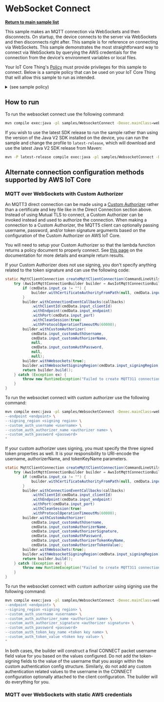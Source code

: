 # WebSocket Connect

[**Return to main sample list**](../README.md)

This sample makes an MQTT connection via WebSockets and then disconnects. On startup, the device connects to the server via WebSockets and then disconnects right after. This sample is for reference on connecting via WebSockets. This sample demonstrates the most straightforward way to connect via WebSockets by querying the AWS credentials for the connection from the device's environment variables or local files.

Your IoT Core Thing's [Policy](https://docs.aws.amazon.com/iot/latest/developerguide/iot-policies.html) must provide privileges for this sample to connect. Below is a sample policy that can be used on your IoT Core Thing that will allow this sample to run as intended.

<details>
<summary>(see sample policy)</summary>
<pre>
{
  "Version": "2012-10-17",
  "Statement": [
    {
      "Effect": "Allow",
      "Action": [
        "iot:Connect"
      ],
      "Resource": [
        "arn:aws:iot:<b>region</b>:<b>account</b>:client/test-*"
      ]
    }
  ]
}
</pre>

Replace with the following with the data from your AWS account:
* `<region>`: The AWS IoT Core region where you created your AWS IoT Core thing you wish to use with this sample. For example `us-east-1`.
* `<account>`: Your AWS IoT Core account ID. This is the set of numbers in the top right next to your AWS account name when using the AWS IoT Core website.

Note that in a real application, you may want to avoid the use of wildcards in your ClientID or use them selectively. Please follow best practices when working with AWS on production applications using the SDK. Also, for the purposes of this sample, please make sure your policy allows a client ID of `test-*` to connect or use `--client_id <client ID here>` to send the client ID your policy supports.

For this sample, using WebSockets will attempt to fetch the AWS credentials to authorize the connection from your environment variables or local files. See the [authorizing direct AWS](https://docs.aws.amazon.com/iot/latest/developerguide/authorizing-direct-aws.html) page for documentation on how to get the AWS credentials, which then you can set to the `AWS_ACCESS_KEY_ID`, `AWS_SECRET_ACCESS`, and `AWS_SESSION_TOKEN` environment variables.

</details>

## How to run

To run the websocket connect use the following command:

```sh
mvn compile exec:java -pl samples/WebsocketConnect -Dexec.mainClass=websocketconnect.WebsocketConnect -Dexec.args="--endpoint <endpoint> --signing_region <signing region>"
```

If you wish to use the latest SDK release to run the sample rather than using the version of the Java V2 SDK installed on the device, you can run the sample and change the profile to `latest-release`, which will download and use the latest Java V2 SDK release from Maven:

```sh
mvn -P latest-release compile exec:java -pl samples/WebsocketConnect -Dexec.mainClass=websocketconnect.WebsocketConnect -Dexec.args="--endpoint <endpoint> --signing_region <signing region>"
```

## Alternate connection configuration methods supported by AWS IoT Core

### MQTT over WebSockets with Custom Authorizer

An MQTT3 direct connection can be made using a [Custom Authorizer](https://docs.aws.amazon.com/iot/latest/developerguide/custom-authentication.html)
rather than a certificate and key file like in the Direct Connection section above. Instead of using Mutual TLS to connect,
a Custom Authorizer can be invoked instead and used to authorize the connection. When making a connection to a Custom
Authorizer, the MQTT5 client can optionally passing username, password, and/or token signature arguments based on the
configuration of the Custom Authorizer on AWS IoT Core.

You will need to setup your Custom Authorizer so that the lambda function returns a policy document to properly connect.
See [this page](https://docs.aws.amazon.com/iot/latest/developerguide/config-custom-auth.html) on the documentation for
more details and example return results.

If your Custom Authorizer does not use signing, you don't specify anything related to the token signature and can use the following code:

```java
static MqttClientConnection createMqttClientConnection(CommandLineUtils.SampleCommandLineData cmdData) {
    try (AwsIotMqttConnectionBuilder builder = AwsIotMqttConnectionBuilder.newDefaultBuilder()) {
        if (cmdData.input_ca != "") {
            builder.withCertificateAuthorityFromPath(null, cmdData.input_ca);
        }
        builder.withConnectionEventCallbacks(callbacks)
            .withClientId(cmdData.input_clientId)
            .withEndpoint(cmdData.input_endpoint)
            .withPort(cmdData.input_port)
            .withCleanSession(true)
            .withProtocolOperationTimeoutMs(60000);
        builder.withCustomAuthorizer(
            cmdData.input_customAuthUsername,
            cmdData.input_customAuthorizerName,
            null,
            cmdData.input_customAuthPassword,
            null,
            null);
        builder.withWebsockets(true);
        builder.withWebsocketSigningRegion(cmdData.input_signingRegion);
        return builder.build();
    } catch (Exception ex) {
        throw new RuntimeException("Failed to create MQTT311 connection", ex);
    }
}
```

To run the websocket connect with custom authorizer use the following command:

```sh
mvn compile exec:java -pl samples/WebsocketConnect -Dexec.mainClass=websocketconnect.WebsocketConnect -Dexec.args="\
--endpoint <endpoint> \
--signing_region <signing region> \
--custom_auth_username <username> \
--custom_auth_authorizer_name <authorizer name> \
--custom_auth_password <password>
"
```

If your custom authorizer uses signing, you must specify the three signed token properties as well. It is your responsibility
to URI-encode the username, authorizerName, and tokenKeyName parameters.

```java
static MqttClientConnection createMqttClientConnection(CommandLineUtils.SampleCommandLineData cmdData) {
    try (AwsIotMqttConnectionBuilder builder = AwsIotMqttConnectionBuilder.newDefaultBuilder()) {
        if (cmdData.input_ca != "") {
            builder.withCertificateAuthorityFromPath(null, cmdData.input_ca);
        }
        builder.withConnectionEventCallbacks(callbacks)
            .withClientId(cmdData.input_clientId)
            .withEndpoint(cmdData.input_endpoint)
            .withPort(cmdData.input_port)
            .withCleanSession(true)
            .withProtocolOperationTimeoutMs(60000);
        builder.withCustomAuthorizer(
            cmdData.input_customAuthUsername,
            cmdData.input_customAuthorizerName,
            cmdData.input_customAuthorizerSignature,
            cmdData.input_customAuthPassword,
            cmdData.input_customAuthorizerTokenKeyName,
            cmdData.input_customAuthorizerTokenValue);
        builder.withWebsockets(true);
        builder.withWebsocketSigningRegion(cmdData.input_signingRegion);
        return builder.build();
    } catch (Exception ex) {
        throw new RuntimeException("Failed to create MQTT311 connection", ex);
    }
}
```

To run the websocket connect with custom authorizer using signing use the following command:

```sh
mvn compile exec:java -pl samples/WebsocketConnect -Dexec.mainClass=websocketconnect.WebsocketConnect -Dexec.args="\
--endpoint <endpoint> \
--signing_region <signing region> \
--custom_auth_username <username> \
--custom_auth_authorizer_name <authorizer name> \
--custom_auth_authorizer_signature <authorizer signature> \
--custom_auth_password <password>
--custom_auth_token_key_name <token key name> \
--custom_auth_token_value <token key value> \
"
```

In both cases, the builder will construct a final CONNECT packet username field value for you based on the values configured.
Do not add the token-signing fields to the value of the username that you assign within the custom authentication config
structure. Similarly, do not add any custom authentication related values to the username in the CONNECT configuration
optionally attached to the client configuration. The builder will do everything for you.



### MQTT over WebSockets with static AWS credentials
